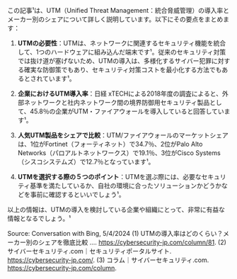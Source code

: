 この記事¹は、UTM（Unified Threat Management：統合脅威管理）の導入率とメーカー別のシェアについて詳しく説明しています。以下にその要点をまとめます：

1. **UTMの必要性**：UTMは、ネットワークに関連するセキュリティ機能を統合して、1つのハードウェアに組み込んだ端末です¹。従来のセキュリティ対策では抜け道が塞げないため、UTMの導入は、多様化するサイバー犯罪に対する確実な防御策でもあり、セキュリティ対策コストを最小化する方法でもあるとされています¹。

2. **企業におけるUTM導入率**：日経 xTECHによる2018年度の調査によると、外部ネットワークと社内ネットワーク間の境界防御用セキュリティ製品として、45.8％の企業がUTM・ファイアウォールを導入していると回答しています¹。

3. **人気UTM製品をシェアで比較**：UTM/ファイアウォールのマーケットシェアは、1位がFortinet（フォーティネット）で34.7％、2位がPalo Alto Networks（パロアルトネットワークス）で19.1％、3位がCisco Systems（シスコシステムズ）で12.7％となっています¹。

4. **UTMを選択する際の５つのポイント**：UTMを選ぶ際には、必要なセキュリティ基準を満たしているか、自社の環境に合ったソリューションかどうかなどを事前に確認するといいでしょう¹。

以上の情報は、UTMの導入を検討している企業や組織にとって、非常に有益な情報となるでしょう。¹

Source: Conversation with Bing, 5/4/2024
(1) UTMの導入率はどのくらい？メーカー別のシェアを徹底比較 .... https://cybersecurity-jp.com/column/81.
(2) サイバーセキュリティ.com｜セキュリティポータルサイト. https://cybersecurity-jp.com/.
(3) コラム｜サイバーセキュリティ.com. https://cybersecurity-jp.com/column.